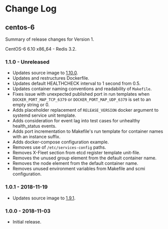 # Change Log

## centos-6

Summary of release changes for Version 1.

CentOS-6 6.10 x86_64 - Redis 3.2.

### 1.1.0 - Unreleased

- Updates source image to [1.10.0](https://github.com/jdeathe/centos-ssh/releases/tag/1.10.0).
- Updates and restructures Dockerfile.
- Updates default HEALTHCHECK interval to 1 second from 0.5.
- Updates container naming conventions and readability of `Makefile`.
- Fixes issue with unexpected published port in run templates when `DOCKER_PORT_MAP_TCP_6379` or `DOCKER_PORT_MAP_UDP_6379` is set to an empty string or 0.
- Adds placeholder replacement of `RELEASE_VERSION` docker argument to systemd service unit template.
- Adds consideration for event lag into test cases for unhealthy health_status events.
- Adds port incrementation to Makefile's run template for container names with an instance suffix.
- Adds docker-compose configuration example.
- Removes use of `/etc/services-config` paths.
- Removes X-Fleet section from etcd register template unit-file.
- Removes the unused group element from the default container name.
- Removes the node element from the default container name.
- Removes unused environment variables from Makefile and scmi configuration.

### 1.0.1 - 2018-11-19

- Updates source image to [1.9.1](https://github.com/jdeathe/centos-ssh/releases/tag/1.9.1).

### 1.0.0 - 2018-11-03

- Initial release.
